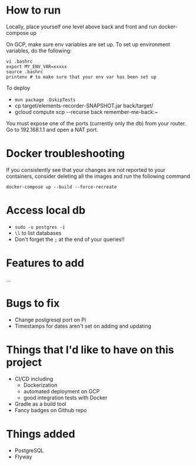 # How to run

Locally, place yourself one level above back and front and run docker-compose up

On GCP, make sure env variables are set up. To set up environment variables, do the following:

```
vi .bashrc
export MY_ENV_VAR=xxxxx
source .bashrc
printenv # to make sure that your env var has been set up
```

To deploy
* `mvn package -DskipTests`
* cp target/elements-recorder-SNAPSHOT.jar back/target/
* gcloud compute scp --recurse back remember-me-back:~

You must expose one of the ports (currently only the db) from your router. Go to 192.168.1.1 and open a NAT port.

# Docker troubleshooting
If you consistently see that your changes are not reported to your containers, consider deleting all the images and run the following command 
```
docker-compose up --build --force-recreate
```

# Access local db
* `sudo -u postgres -i`
* `\l` to list databases
* Don't forget the `;` at the end of your queries!!

# Features to add
...
# Bugs to fix
* Change postgresql port on Pi 
* Timestamps for dates aren't set on adding and updating

# Things that I'd like to have on this project
* CI/CD including
    * Dockerization
    * automated deployment on GCP
    * good integration tests with Docker
* Gradle as a build tool
* Fancy badges on Github repo

# Things added
* PostgreSQL
* Flyway